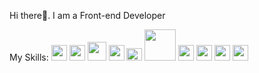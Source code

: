 Hi there👋. I am a Front-end Developer

My Skills: 
<code><img src="https://cdn.pixabay.com/photo/2017/08/05/11/16/logo-2582748_1280.png" width="25px"/></code>
<code><img src="https://cdn.pixabay.com/photo/2017/08/05/11/16/logo-2582747_1280.png" width="25px"/></code>
<code><img src="https://cdn.pixabay.com/photo/2017/03/30/17/41/javascript-2189147_1280.png" width="30px"/></code>
<code><img src="https://cdn4.iconfinder.com/data/icons/logos-3/600/React.js_logo-512.png" width="25px"/></code>
<code><img src="https://upload.wikimedia.org/wikipedia/commons/thumb/d/d5/Tailwind_CSS_Logo.svg/2560px-Tailwind_CSS_Logo.svg.png" width="25px" height="20px"/></code>
<code><img src="https://logos-world.net/wp-content/uploads/2021/02/Trello-Logo.png" width="50px"/></code>
<code><img src="https://upload.wikimedia.org/wikipedia/commons/thumb/8/8d/Microsoft_Word_2013-2019_logo.svg/640px-Microsoft_Word_2013-2019_logo.svg.png" width="25px"/></code>
<code><img src="https://upload.wikimedia.org/wikipedia/commons/thumb/1/16/Microsoft_PowerPoint_2013-2019_logo.svg/2255px-Microsoft_PowerPoint_2013-2019_logo.svg.png" width="25px"/></code>
<code><img src="https://cdn.pixabay.com/photo/2017/08/05/11/16/logo-2582748_1280.png" width="25px"/></code>
<code><img src="https://cdn.pixabay.com/photo/2017/08/05/11/16/logo-2582748_1280.png" width="25px"/></code>
